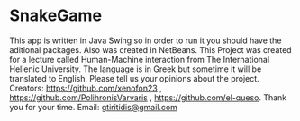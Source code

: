 # SnakeGame
This app is written in Java Swing so in order to run it you should have the aditional packages. Also was created in NetBeans. This Project was created for a lecture called Human-Machine interaction from The International Hellenic University. The language is in Greek but sometime it will be translated to English. Please tell us your opinions about the project.  Creators: https://github.com/xenofon23 , https://github.com/PolihronisVarvaris , https://github.com/el-queso.  Thank you for your time.  Email: gtiritidis@gmail.com
